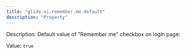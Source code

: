 ```yaml
---
title: "glide.ui.remember.me.default"
description: "Property"
---
```


Description: Default value of "Remember me" checkbox on login page:


Value: `true`